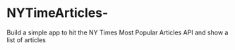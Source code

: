 # NYTimeArticles-
Build a simple app to hit the NY Times Most Popular Articles API and show a list of articles
